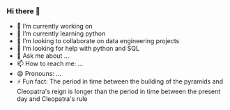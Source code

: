 ### Hi there 👋


- 🔭 I’m currently working on 
- 🌱 I’m currently learning python
- 👯 I’m looking to collaborate on data engineering projects
- 🤔 I’m looking for help with python and SQL
- 💬 Ask me about ...
- 📫 How to reach me: ...
- 😄 Pronouns: ...
- ⚡ Fun fact: The period in time between the building of the pyramids and Cleopatra's reign is longer than the period in time between the present day and Cleopatra's rule
